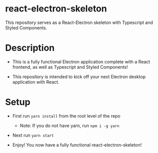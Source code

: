 # react-electron-skeleton

This repository serves as a React-Electron skeleton with Typescript and Styled Components.

# Description

- This is a fully functional Electron application complete with a React frontend, as well as
  Typescript and Styled Components!

- This repository is intended to kick off your next Electron desktop application with React.

# Setup

- First run `yarn install` from the root level of the repo

  - Note: If you do not have yarn, run `npm i -g yarn`

- Next run `yarn start`

- Enjoy! You now have a fully functional react-electron-skeleton!
